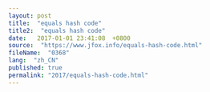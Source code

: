 ```yaml
---
layout: post
title:  "equals hash code"
title2:  "equals hash code"
date:   2017-01-01 23:41:08  +0800
source:  "https://www.jfox.info/equals-hash-code.html"
fileName:  "0368"
lang:  "zh_CN"
published: true
permalink: "2017/equals-hash-code.html"
---
```



